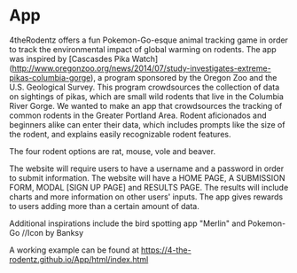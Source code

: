 # App
4theRodentz offers a fun Pokemon-Go-esque animal tracking game in order to track the environmental impact of global warming on rodents.
The app was inspired by [Cascasdes Pika Watch] (http://www.oregonzoo.org/news/2014/07/study-investigates-extreme-pikas-columbia-gorge), a program sponsored by the Oregon Zoo and the U.S. Geological Survey. This program crowdsources the collection of data on sightings of pikas, which are small wild rodents that live in the Columbia River Gorge. We wanted to make an app that crowdsources the tracking of common rodents in the Greater Portland Area. Rodent aficionados and beginners alike can enter their data, which includes prompts like the size of the rodent, and explains easily recognizable rodent features.

The four rodent options are rat, mouse, vole and beaver.  

The website will require users to have a username and a password in order to submit information. The website will have a HOME PAGE, A SUBMISSION FORM, MODAL [SIGN UP PAGE] and RESULTS PAGE. The results will include charts and more information on other users' inputs.
The app gives rewards to users adding more than a certain amount of data.

Additional inspirations include the bird spotting app "Merlin" and Pokemon-Go 
//Icon by Banksy

A working example can be found at https://4-the-rodentz.github.io/App/html/index.html
